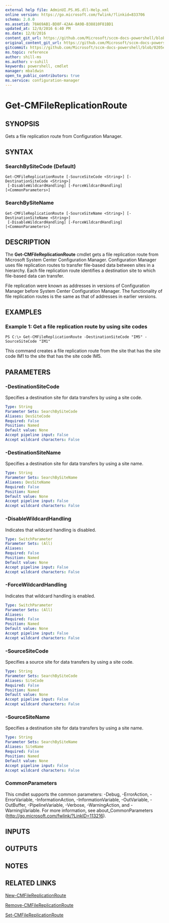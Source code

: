 ```yaml
---
external help file: AdminUI.PS.HS.dll-Help.xml
online version: https://go.microsoft.com/fwlink/?linkid=833706
schema: 2.0.0
ms.assetid: 78A69AB1-BD8F-42A4-8A9B-B38810F81BD1
updated_at: 12/8/2016 6:40 PM
ms.date: 12/8/2016
content_git_url: https://github.com/Microsoft/sccm-docs-powershell/blob/live/sccm-cmdlets/ConfigurationManager/vlatest/Get-CMFileReplicationRoute.md
original_content_git_url: https://github.com/Microsoft/sccm-docs-powershell/blob/live/sccm-cmdlets/ConfigurationManager/vlatest/Get-CMFileReplicationRoute.md
gitcommit: https://github.com/Microsoft/sccm-docs-powershell/blob/0205e569abecf1b4e1b2b342947b87a3691b29a5/sccm-cmdlets/ConfigurationManager/vlatest/Get-CMFileReplicationRoute.md
ms.topic: reference
author: shill-ms
ms.author: v-suhill
keywords: powershell, cmdlet
manager: mbaldwin
open_to_public_contributors: true
ms.service: configuration-manager
---
```


# Get-CMFileReplicationRoute

## SYNOPSIS
Gets a file replication route from Configuration Manager.

## SYNTAX

### SearchBySiteCode (Default)
```
Get-CMFileReplicationRoute [-SourceSiteCode <String>] [-DestinationSiteCode <String>]
 [-DisableWildcardHandling] [-ForceWildcardHandling] [<CommonParameters>]
```

### SearchBySiteName
```
Get-CMFileReplicationRoute [-SourceSiteName <String>] [-DestinationSiteName <String>]
 [-DisableWildcardHandling] [-ForceWildcardHandling] [<CommonParameters>]
```

## DESCRIPTION
The **Get-CMFileReplicationRoute** cmdlet gets a file replication route from Microsoft System Center Configuration Manager.
Configuration Manager uses file replication routes to transfer file-based data between sites in a hierarchy.
Each file replication route identifies a destination site to which file-based data can transfer.

File replication were known as addresses in versions of Configuration Manager before System Center Configuration Manager.
The functionality of file replication routes is the same as that of addresses in earlier versions.

## EXAMPLES

### Example 1: Get a file replication route by using site codes
```
PS C:\> Get-CMFileReplicationRoute -DestinationSiteCode "IM5" -SourceSiteCode "IM1"
```

This command creates a file replication route from the site that has the site code IM1 to the site that has the site code IM5.

## PARAMETERS

### -DestinationSiteCode
Specifies a destination site for data transfers by using a site code.

```yaml
Type: String
Parameter Sets: SearchBySiteCode
Aliases: DesSiteCode
Required: False
Position: Named
Default value: None
Accept pipeline input: False
Accept wildcard characters: False
```

### -DestinationSiteName
Specifies a destination site for data transfers by using a site name.

```yaml
Type: String
Parameter Sets: SearchBySiteName
Aliases: DesSiteName
Required: False
Position: Named
Default value: None
Accept pipeline input: False
Accept wildcard characters: False
```

### -DisableWildcardHandling
Indicates that wildcard handling is disabled.

```yaml
Type: SwitchParameter
Parameter Sets: (All)
Aliases: 
Required: False
Position: Named
Default value: None
Accept pipeline input: False
Accept wildcard characters: False
```

### -ForceWildcardHandling
Indicates that wildcard handling is enabled.

```yaml
Type: SwitchParameter
Parameter Sets: (All)
Aliases: 
Required: False
Position: Named
Default value: None
Accept pipeline input: False
Accept wildcard characters: False
```

### -SourceSiteCode
Specifies a source site for data transfers by using a site code.

```yaml
Type: String
Parameter Sets: SearchBySiteCode
Aliases: SiteCode
Required: False
Position: Named
Default value: None
Accept pipeline input: False
Accept wildcard characters: False
```

### -SourceSiteName
Specifies a destination site for data transfers by using a site name.

```yaml
Type: String
Parameter Sets: SearchBySiteName
Aliases: SiteName
Required: False
Position: Named
Default value: None
Accept pipeline input: False
Accept wildcard characters: False
```

### CommonParameters
This cmdlet supports the common parameters: -Debug, -ErrorAction, -ErrorVariable, -InformationAction, -InformationVariable, -OutVariable, -OutBuffer, -PipelineVariable, -Verbose, -WarningAction, and -WarningVariable. For more information, see about_CommonParameters (http://go.microsoft.com/fwlink/?LinkID=113216).

## INPUTS

## OUTPUTS

## NOTES

## RELATED LINKS

[New-CMFileReplicationRoute](xref:ConfigurationManager/vlatest/New-CMFileReplicationRoute.md)

[Remove-CMFileReplicationRoute](xref:ConfigurationManager/vlatest/Remove-CMFileReplicationRoute.md)

[Set-CMFileReplicationRoute](xref:ConfigurationManager/vlatest/Set-CMFileReplicationRoute.md)


